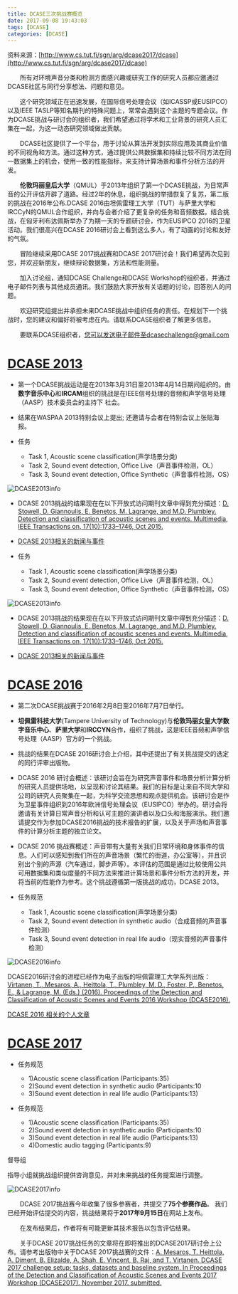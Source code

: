 ```yaml
---
title: DCASE三次挑战赛概览
date: 2017-09-08 19:43:03
tags: [DCASE]
categories: [DCASE] 
---
```

资料来源：[http://www.cs.tut.fi/sgn/arg/dcase2017/dcase](http://www.cs.tut.fi/sgn/arg/dcase2017/dcase)

　　所有对环境声音分类和检测方面感兴趣或研究工作的研究人员都应邀通过DCASE社区与同行分享想法、问题和意见。

　　这个研究领域正在迅速发展，在国际信号处理会议（如ICASSP或EUSIPCO）以及IEEE TASLP等知名期刊的特殊问题上，常常会遇到这个主题的专题会议。作为DCASE挑战与研讨会的组织者，我们希望通过将学术和工业背景的研究人员汇集在一起​​，为这一动态研究领域做出贡献。

　　DCASE社区提供了一个平台，用于讨论从算法开发到实际应用及其商业价值的不同视角和方法。通过这种方式，通过提供公共数据集和持续比较不同方法在同一数据集上的机会，使用一致的性能指标，来支持计算场景和事件分析方法的开发。

　　**伦敦玛丽皇后大学**（QMUL）于2013年组织了第一个DCASE挑战，为日常声音的公开评估开辟了道路。经过2年的休息，组织挑战的举措恢复了复苏，第二版的挑战在2016年公布.DCASE 2016由坦佩雷理工大学（TUT）与萨里大学和IRCCyN的QMUL合作组织，并向与会者介绍了更复杂的任务和音频数据。结合挑战，在匈牙利布达佩斯举办了为期一天的专题研讨会，作为EUSIPCO 2016的卫星活动。我们很高兴在DCASE 2016研讨会上看到这么多人，有了动画的讨论和友好的气氛。

　　冒险继续采用DCASE 2017挑战赛和DCASE 2017研讨会！我们希望再次见到您，并欢迎新朋友，继续辩论数据集，方法和性能测量。

　　加入讨论组，通知DCASE Challenge和DCASE Workshop的组织者，并通过电子邮件列表与其他成员通讯。我们鼓励大家开放有关话题的讨论，回答别人的问题。

　　欢迎研究组提出并承担未来DCASE挑战中组织任务的责任。在规划下一个挑战时，您的建议和偏好将被考虑在内。请联系DCASE组织者了解更多信息。

　　要联系DCASE组织者，您可以发送电子邮件至dcasechallenge@gmail.com

# [DCASE 2013](http://c4dm.eecs.qmul.ac.uk/sceneseventschallenge/)
-  第一个DCASE挑战运动是在2013年3月31日至2013年4月14日期间组织的。由**数字音乐中心**和**IRCAM**组织的挑战是在IEEE信号处理的音频和声学信号处理（AASP）技术委员会的主持下 社会。

-  结果在WASPAA 2013特别会议上提出; 还邀请与会者在特别会议上张贴海报。

-  任务
	- Task 1, Acoustic scene classification(声学场景分类)
	- Task 2, Sound event detection, Office Live（声音事件检测，OL）
	- Task 3, Sound event detection, Office Synthetic（声音事件检测，OS）

![DCASE2013info](/images/DCASE2013info.png)

-  DCASE 2013挑战的结果现在在以下开放式访问期刊文章中得到充分描述：[D. Stowell, D. Giannoulis, E. Benetos, M. Lagrange, and M.D. Plumbley. Detection and classification of acoustic scenes and events. Multimedia, IEEE Transactions on, 17(10):1733–1746, Oct 2015.](http://ieeexplore.ieee.org/stamp/stamp.jsp?arnumber=7100934&tag=1)

-  [DCASE 2013相关的新闻与事件](http://www.eecs.qmul.ac.uk/news-and-events)

-  任务
	- Task 1, Acoustic scene classification(声学场景分类)
	- Task 2, Sound event detection, Office Live（声音事件检测，OL）
	- Task 3, Sound event detection, Office Synthetic（声音事件检测，OS）

![DCASE2013info](/images/DCASE2013info.png)

-  DCASE 2013挑战的结果现在在以下开放式访问期刊文章中得到充分描述：[D. Stowell, D. Giannoulis, E. Benetos, M. Lagrange, and M.D. Plumbley. Detection and classification of acoustic scenes and events. Multimedia, IEEE Transactions on, 17(10):1733–1746, Oct 2015.](http://ieeexplore.ieee.org/stamp/stamp.jsp?arnumber=7100934&tag=1)

-  [DCASE 2013相关的新闻与事件](http://www.eecs.qmul.ac.uk/news-and-events)


# [DCASE 2016](http://www.cs.tut.fi/sgn/arg/dcase2016/)

-  第二次DCASE挑战赛于2016年2月8日至2016年7月7日举行。

-  **坦佩雷科技大学**(Tampere University of Technology)与**伦敦玛丽女皇大学数字音乐中心**、**萨里大学**和**IRCCYN**合作，组织了挑战，这是IEEE音频和声学信号处理（AASP）官方的一个挑战。

-  挑战的结果在DCASE 2016研讨会上介绍，其中还提出了有关挑战提交的选定的同行评审出版物。

-  DCASE 2016 研讨会概述：该研讨会旨在为研究声音事件和场景分析计算分析的研究人员提供场地，以呈现和讨论其结果。我们的目标是让来自不同大学和公司的研究人员聚集在一起，为科学交流思想和观点提供机会。该研讨会是作为卫星事件组织到2016年欧洲信号处理会议（EUSIPCO）举办的。研讨会将邀请有关计算日常声音分析和认可主题的演讲者以及口头和海报演示。我们邀请提交作为参加DCASE2016挑战的技术报告的扩展，以及关于声场和声音事件的计算分析主题的独立论文。

-  DCASE 2016 挑战赛概述：声音带有大量有关我们日常环境和身体事件的信息。人们可以感知到我们所在的声音场景（繁忙的街道，办公室等），并且识别出个别的声源（汽车通过，脚步声等）。本评估的范围是通过比较使用公共可用数据集和类似度量的不同方法来推进计算场景和事件分析方法的开发，并将当前的性能作为参考。这个挑战遵循第一版挑战的成功，DCASE 2013。

-  任务规范
	- Task 1, Acoustic scene classification(声学场景分类)
	- Task 2, Sound event detection in synthetic audio（合成音频的声音事件检测）
	- Task 3, Sound event detection in real life audio（现实音频的声音事件检测）

![DCASE2016info](/images/DCASE2016info.png)

DCASE2016研讨会的进程已经作为电子出版的坦佩雷理工大学系列出版：[Virtanen, T., Mesaros, A., Heittola, T., Plumbley, M. D., Foster, P., Benetos, E., & Lagrange, M. (Eds.) (2016). Proceedings of the Detection and Classification of Acoustic Scenes and Events 2016 Workshop (DCASE2016). ](https://tutcris.tut.fi/portal/files/8087101/DCASE_2016_proceedings.pdf)

[DCASE 2016 相关的个人文章](http://www.cs.tut.fi/sgn/arg/dcase2016/workshop-proceedings)

# [DCASE 2017](http://www.cs.tut.fi/sgn/arg/dcase2017/)

-  任务规范
	- 1)Acoustic scene classification (Participants:35)
	- 2)Sound event detection in synthetic audio (Participants:10
	- 3)Sound event detection in real life audio (Participants:13)

-  任务规范
	- 1)Acoustic scene classification (Participants:35)
	- 2)Sound event detection in synthetic audio (Participants:10
	- 3)Sound event detection in real life audio (Participants:13)
	- 4)Domestic audio tagging (Participants:9)


督导组

指导小组就挑战组织提供咨询意见，并对未来挑战的任务提案进行调整。

![DCASE2017info](/images/DCASE2017info.png)

　　DCASE 2017挑战赛今年收集了很多参赛者，共提交了**75个参赛作品**。 我们已经开始评估提交的内容，挑战结果将于**2017年9月15日**在网站上发布。

　　在发布结果后，作者将有可能更新其技术报告以包含评估结果。

　　关于DCASE 2017挑战任务的文章将在即将推出的DCASE2017研讨会上公布。请参考出版物中关于DCASE 2017挑战赛的文件：[A. Mesaros, T. Heittola, A. Diment, B. Elizalde, A. Shah, E. Vincent, B. Raj, and T. Virtanen. DCASE 2017 challenge setup: tasks, datasets and baseline system. In Proceedings of the Detection and Classification of Acoustic Scenes and Events 2017 Workshop (DCASE2017). November 2017. submitted.](http://www.cs.tut.fi/sgn/arg/dcase2017/documents/dcase-2017-challenge-paper.pdf)
